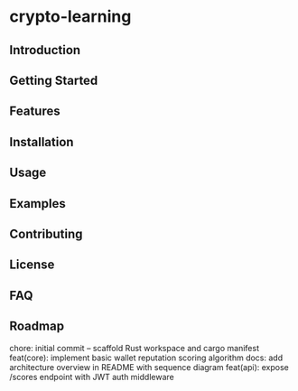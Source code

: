 # crypto-learning
## Introduction
## Getting Started  
## Features
## Installation
## Usage
## Examples
## Contributing
## License
## FAQ
## Roadmap
chore: initial commit – scaffold Rust workspace and cargo manifest
feat(core): implement basic wallet reputation scoring algorithm
docs: add architecture overview in README with sequence diagram
feat(api): expose /scores endpoint with JWT auth middleware
